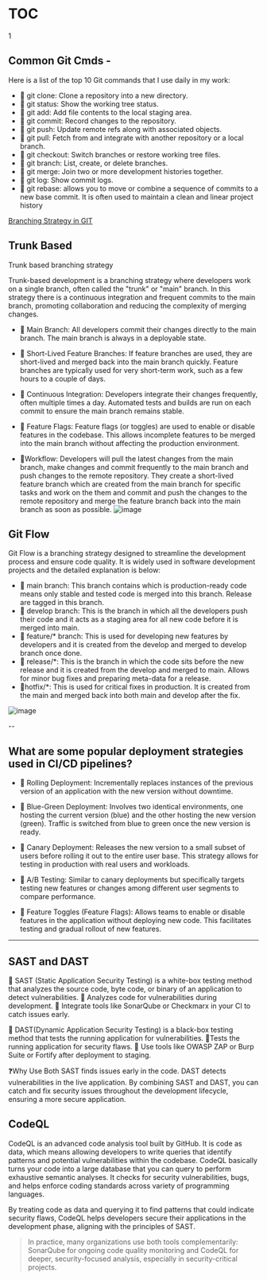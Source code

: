 # TOC
1

## Common Git Cmds - 
Here is a list of the top 10 Git commands that I use daily in my work:

- 💫 git clone: Clone a repository into a new directory.
- 💫 git status: Show the working tree status.
- 💫 git add: Add file contents to the local staging area.
- 💫 git commit: Record changes to the repository.
- 💫 git push: Update remote refs along with associated objects.
- 💫 git pull: Fetch from and integrate with another repository or a local branch.
- 💫 git checkout: Switch branches or restore working tree files.
- 💫 git branch: List, create, or delete branches.
- 💫 git merge: Join two or more development histories together.
- 💫 git log: Show commit logs.
- 💫 git rebase: allows you to move or combine a sequence of commits to a new base commit. It is often used to maintain a clean and linear project history

[Branching Strategy in GIT](https://medium.com/@dmosyan/version-control-branching-strategies-e68e8d5ef1e0)

## Trunk Based 
Trunk based branching strategy

Trunk-based development is a branching strategy where developers work on a single branch, often called the "trunk" or "main" branch. In this strategy there is a continuous integration and frequent commits to the main branch, promoting collaboration and reducing the complexity of merging changes.

- 🔶 Main Branch:
All developers commit their changes directly to the main branch. The main branch is always in a deployable state.
- 🔶 Short-Lived Feature Branches:
If feature branches are used, they are short-lived and merged back into the main branch quickly. Feature branches are typically used for very short-term work, such as a few hours to a couple of days.
- 🔶 Continuous Integration:
Developers integrate their changes frequently, often multiple times a day.
Automated tests and builds are run on each commit to ensure the main branch remains stable.
- 🔶 Feature Flags:
Feature flags (or toggles) are used to enable or disable features in the codebase. This allows incomplete features to be merged into the main branch without affecting the production environment.

- 💠Workflow:
Developers will pull the latest changes from the main branch, make changes and commit frequently to the main branch and push changes to the remote repository. They create a short-lived feature branch which are created from the main branch for specific tasks and work on the them and commit and push the changes to the remote repository and merge the feature branch back into the main branch as soon as possible.
![image](https://github.com/user-attachments/assets/d194db80-2ad7-4689-8909-5b7e7a7b6ad5)

## Git Flow 
Git Flow is a branching strategy designed to streamline the development process and ensure code quality. It is widely used in software development projects and the detailed explanation is below:

- 🔶 main branch:
This branch contains which is production-ready code means only stable and tested code is merged into this branch. Release are tagged in this branch.
- 🔶 develop branch:
This is the branch in which all the developers push their code and it acts as a staging area for all new code before it is merged into main.
- 🔶 feature/* branch:
This is used for developing new features by developers and it is created from the develop and merged to develop branch once done.
- 🔶 release/*:
This is the branch in which the code sits before the new release and it is created from the develop and merged to main. Allows for minor bug fixes and preparing meta-data for a release.
- 🔶hotfix/*:
This is used for critical fixes in production. It is created from the main and merged back into both main and develop after the fix.

![image](https://github.com/user-attachments/assets/e0b4cb2a-ceec-4ec9-bdf3-5d2307895a74)

--
## What are some popular deployment strategies used in CI/CD pipelines?

- 🔮 Rolling Deployment: Incrementally replaces instances of the previous version of an application with the new version without downtime.

- 🔮 Blue-Green Deployment: Involves two identical environments, one hosting the current version (blue) and the other hosting the new version (green). Traffic is switched from blue to green once the new version is ready.

- 🔮 Canary Deployment: Releases the new version to a small subset of users before rolling it out to the entire user base. This strategy allows for testing in production with real users and workloads.

- 🔮 A/B Testing: Similar to canary deployments but specifically targets testing new features or changes among different user segments to compare performance.

- 🔮 Feature Toggles (Feature Flags): Allows teams to enable or disable features in the application without deploying new code. This facilitates testing and gradual rollout of new features.

--------------

## SAST and DAST

🔶 SAST (Static Application Security Testing) is a white-box testing method that analyzes the source code, byte code, or binary of an application to detect vulnerabilities.
🔹 Analyzes code for vulnerabilities during development.
🔹 Integrate tools like SonarQube or Checkmarx in your CI to catch issues early.


🔶 DAST(Dynamic Application Security Testing) is a black-box testing method that tests the running application for vulnerabilities.
🔹Tests the running application for security flaws.
🔹 Use tools like OWASP ZAP or Burp Suite or Fortify after deployment to staging.

❓Why Use Both
SAST finds issues early in the code. DAST detects vulnerabilities in the live application. By combining SAST and DAST, you can catch and fix security issues throughout the development lifecycle, ensuring a more secure application.

## CodeQL

CodeQL is an advanced code analysis tool built by GitHub. It is code as data, which means allowing developers to write queries that identify patterns and potential vulnerabilities within the codebase. CodeQL basically turns your code into a large database that you can query to perform exhaustive semantic analyses. It checks for security vulnerabilities, bugs, and helps enforce coding standards across variety of programming languages. 

By treating code as data and querying it to find patterns that could indicate security flaws, CodeQL helps developers secure their applications in the development phase, aligning with the principles of SAST.
> In practice, many organizations use both tools complementarily: SonarQube for ongoing code quality monitoring and CodeQL for deeper, security-focused analysis, especially in security-critical projects.
